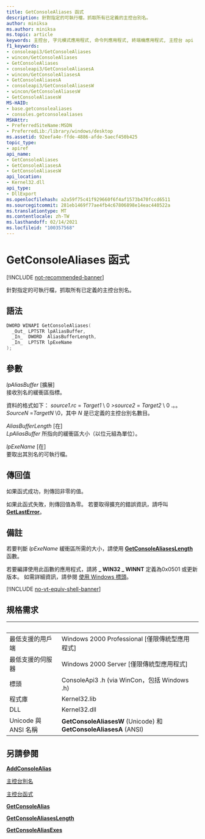 ```yaml
---
title: GetConsoleAliases 函式
description: 針對指定的可執行檔，抓取所有已定義的主控台別名。
author: miniksa
ms.author: miniksa
ms.topic: article
keywords: 主控台, 字元模式應用程式, 命令列應用程式, 終端機應用程式, 主控台 api
f1_keywords:
- consoleapi3/GetConsoleAliases
- wincon/GetConsoleAliases
- GetConsoleAliases
- consoleapi3/GetConsoleAliasesA
- wincon/GetConsoleAliasesA
- GetConsoleAliasesA
- consoleapi3/GetConsoleAliasesW
- wincon/GetConsoleAliasesW
- GetConsoleAliasesW
MS-HAID:
- base.getconsolealiases
- consoles.getconsolealiases
MSHAttr:
- PreferredSiteName:MSDN
- PreferredLib:/library/windows/desktop
ms.assetid: 92eefa4e-ffde-4886-afde-5aecf450b425
topic_type:
- apiref
api_name:
- GetConsoleAliases
- GetConsoleAliasesA
- GetConsoleAliasesW
api_location:
- Kernel32.dll
api_type:
- DllExport
ms.openlocfilehash: a2a59f75c41f929660f6f4af1573b470fccd6511
ms.sourcegitcommit: 281eb1469f77ae4fb4c67806898e14eac440522a
ms.translationtype: MT
ms.contentlocale: zh-TW
ms.lasthandoff: 02/14/2021
ms.locfileid: "100357568"
---
```

# <a name="getconsolealiases-function"></a>GetConsoleAliases 函式

[!INCLUDE [not-recommended-banner](./includes/not-recommended-banner.md)]

針對指定的可執行檔，抓取所有已定義的主控台別名。

## <a name="syntax"></a>語法

```C
DWORD WINAPI GetConsoleAliases(
  _Out_ LPTSTR lpAliasBuffer,
  _In_  DWORD  AliasBufferLength,
  _In_  LPTSTR lpExeName
);
```

## <a name="parameters"></a>參數

*lpAliasBuffer* \[擴展\]  
接收別名的緩衝區指標。

資料的格式如下： *source1.rc* = *Target1* \\ 0 *>source2* = *Target2* \\ 0 .。。*SourceN* =*TargetN* \\0，其中 *N* 是已定義的主控台別名數目。

*AliasBufferLength* \[在\]  
*LpAliasBuffer* 所指向的緩衝區大小（以位元組為單位）。

*lpExeName* \[在\]  
要取出其別名的可執行檔。

## <a name="return-value"></a>傳回值

如果函式成功，則傳回非零的值。

如果此函式失敗，則傳回值為零。 若要取得擴充的錯誤資訊，請呼叫 [**GetLastError**](/windows/win32/api/errhandlingapi/nf-errhandlingapi-getlasterror)。

## <a name="remarks"></a>備註

若要判斷 *lpExeName* 緩衝區所需的大小，請使用 [**GetConsoleAliasesLength**](getconsolealiaseslength.md) 函數。

若要編譯使用此函數的應用程式，請將 **\_ WIN32 \_ WINNT** 定義為0x0501 或更新版本。 如需詳細資訊，請參閱 [使用 Windows 標頭](/windows/win32/winprog/using-the-windows-headers)。

[!INCLUDE [no-vt-equiv-shell-banner](./includes/no-vt-equiv-shell-banner.md)]

## <a name="requirements"></a>規格需求

| &nbsp; | &nbsp; |
|-|-|
| 最低支援的用戶端 | Windows 2000 Professional \[僅限傳統型應用程式\] |
| 最低支援的伺服器 | Windows 2000 Server \[僅限傳統型應用程式\] |
| 標頭 | ConsoleApi3 .h (via WinCon，包括 Windows .h)  |
| 程式庫 | Kernel32.lib |
| DLL | Kernel32.dll |
| Unicode 與 ANSI 名稱 | **GetConsoleAliasesW** (Unicode) 和 **GetConsoleAliasesA** (ANSI)  |

## <a name="see-also"></a>另請參閱

[**AddConsoleAlias**](addconsolealias.md)

[主控台別名](console-aliases.md)

[主控台函式](console-functions.md)

[**GetConsoleAlias**](getconsolealias.md)

[**GetConsoleAliasesLength**](getconsolealiaseslength.md)

[**GetConsoleAliasExes**](getconsolealiasexes.md)